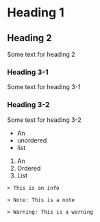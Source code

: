 # Heading 1

## Heading 2

Some text for heading 2

### Heading 3-1

Some text for heading 3-1

### Heading 3-2

Some test for heading 3-2

* An
* unordered
* list

1. An
2. Ordered
3. List

```less
> This is an info
```

```less
> Note: This is a note
```

```less
> Warning: This is a warning
```
